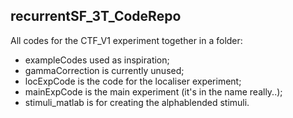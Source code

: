 ## recurrentSF_3T_CodeRepo


All codes for the CTF_V1 experiment together in a folder:
- exampleCodes used as inspiration;
- gammaCorrection is currently unused;
- locExpCode is the code for the localiser experiment;
- mainExpCode is the main experiment (it's in the name really..);
- stimuli_matlab is for creating the alphablended stimuli.